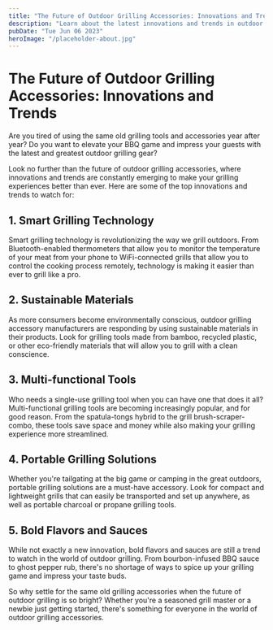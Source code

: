 ```yaml
---
title: "The Future of Outdoor Grilling Accessories: Innovations and Trends"
description: "Learn about the latest innovations and trends in outdoor grilling accessories and elevate your BBQ game."
pubDate: "Tue Jun 06 2023"
heroImage: "/placeholder-about.jpg"
---
```


# The Future of Outdoor Grilling Accessories: Innovations and Trends

Are you tired of using the same old grilling tools and accessories year after year? Do you want to elevate your BBQ game and impress your guests with the latest and greatest outdoor grilling gear?

Look no further than the future of outdoor grilling accessories, where innovations and trends are constantly emerging to make your grilling experiences better than ever. Here are some of the top innovations and trends to watch for:

## 1. Smart Grilling Technology

Smart grilling technology is revolutionizing the way we grill outdoors. From Bluetooth-enabled thermometers that allow you to monitor the temperature of your meat from your phone to WiFi-connected grills that allow you to control the cooking process remotely, technology is making it easier than ever to grill like a pro.

## 2. Sustainable Materials

As more consumers become environmentally conscious, outdoor grilling accessory manufacturers are responding by using sustainable materials in their products. Look for grilling tools made from bamboo, recycled plastic, or other eco-friendly materials that will allow you to grill with a clean conscience.

## 3. Multi-functional Tools

Who needs a single-use grilling tool when you can have one that does it all? Multi-functional grilling tools are becoming increasingly popular, and for good reason. From the spatula-tongs hybrid to the grill brush-scraper-combo, these tools save space and money while also making your grilling experience more streamlined.

## 4. Portable Grilling Solutions

Whether you&#39;re tailgating at the big game or camping in the great outdoors, portable grilling solutions are a must-have accessory. Look for compact and lightweight grills that can easily be transported and set up anywhere, as well as portable charcoal or propane grilling tools.

## 5. Bold Flavors and Sauces

While not exactly a new innovation, bold flavors and sauces are still a trend to watch in the world of outdoor grilling. From bourbon-infused BBQ sauce to ghost pepper rub, there&#39;s no shortage of ways to spice up your grilling game and impress your taste buds.

So why settle for the same old grilling accessories when the future of outdoor grilling is so bright? Whether you&#39;re a seasoned grill master or a newbie just getting started, there&#39;s something for everyone in the world of outdoor grilling accessories.